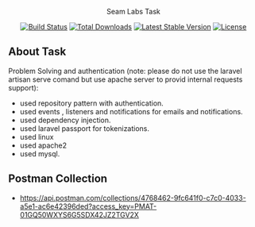 <p align="center">Seam Labs Task</a>

<p align="center">
<a href="https://github.com/laravel/framework/actions"><img src="https://github.com/laravel/framework/workflows/tests/badge.svg" alt="Build Status"></a>
<a href="https://packagist.org/packages/laravel/framework"><img src="https://img.shields.io/packagist/dt/laravel/framework" alt="Total Downloads"></a>
<a href="https://packagist.org/packages/laravel/framework"><img src="https://img.shields.io/packagist/v/laravel/framework" alt="Latest Stable Version"></a>
<a href="https://packagist.org/packages/laravel/framework"><img src="https://img.shields.io/packagist/l/laravel/framework" alt="License"></a>
</p>

## About Task

Problem Solving and authentication (note: please do not use the laravel artisan serve comand but use apache server to provid internal requests support):
* used repository pattern with authentication.
* used events , listeners and notifications for emails and notifications.
* used dependency injection.
* used laravel passport for tokenizations.
* used linux
* used apache2
* used mysql.

## Postman Collection
- https://api.postman.com/collections/4768462-9fc641f0-c7c0-4033-a5e1-ac6e42396ded?access_key=PMAT-01GQ50WXYS6G5SDX42JZ2TGV2X 
